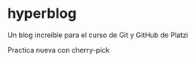 # hyperblog

Un blog increíble para el curso de Git y GitHub de Platzi

Practica nueva con cherry-pick
